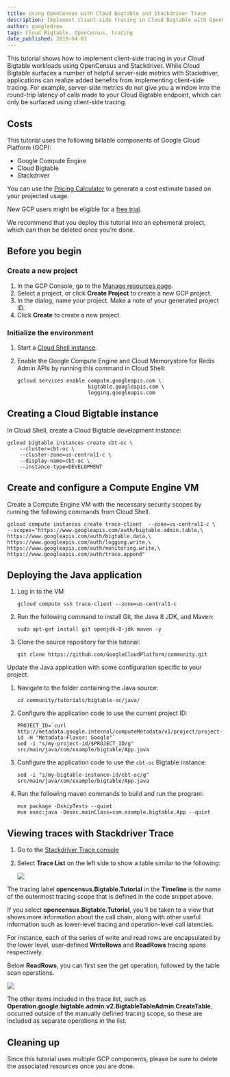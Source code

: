 ```yaml
---
title: Using OpenCensus with Cloud Bigtable and Stackdriver Trace
description: Implement client-side tracing in Cloud Bigtable with OpenCensus and Stackdriver.
author: googledrew
tags: Cloud Bigtable, OpenCensus, tracing
date_published: 2019-04-03
---
```


This tutorial shows how to implement client-side tracing in your Cloud Bigtable workloads 
using OpenCensus and Stackdriver. While Cloud Bigtable surfaces a number of helpful server-side 
metrics with Stackdriver, applications can realize added benefits from implementing client-side tracing.
For example, server-side metrics do not give you a window into the round-trip latency of calls made to your 
Cloud Bigtable endpoint, which can only be surfaced using client-side tracing.

## Costs

This tutorial uses the following billable components of Google Cloud Platform (GCP):

*   Google Compute Engine
*   Cloud Bigtable
*   Stackdriver

You can use the [Pricing Calculator](https://cloud.google.com/products/calculator/) to generate a cost
estimate based on your projected usage.

New GCP users might be eligible for a [free trial](https://cloud.google.com/free/).

We recommend that you deploy this tutorial into an ephemeral project, which can then be deleted once you’re done.

## Before you begin

### Create a new project

1.  In the GCP Console, go to the [Manage resources page](https://console.cloud.google.com/cloud-resource-manager).
2.  Select a project, or click **Create Project** to create a new GCP project.
3.  In the dialog, name your project. Make a note of your generated project ID.
4.  Click **Create** to create a new project.

### Initialize the environment

1.  Start a [Cloud Shell instance](https://console.cloud.google.com/home/dashboard?cloudshell%3Dtrue).

2.  Enable the Google Compute Engine and Cloud Memorystore for Redis Admin APIs by running this command in Cloud Shell:

        gcloud services enable compute.googleapis.com \
                               bigtable.googleapis.com \
                               logging.googleapis.com
    

## Creating a Cloud Bigtable instance

In Cloud Shell, create a Cloud Bigtable development instance:

    gcloud bigtable instances create cbt-oc \
        --cluster=cbt-oc \
        --cluster-zone=us-central1-c \
        --display-name=cbt-oc \
        --instance-type=DEVELOPMENT

## Create and configure a Compute Engine VM

Create a Compute Engine VM with the necessary security scopes by running the following commands from Cloud Shell. 

    gcloud compute instances create trace-client  --zone=us-central1-c \
    --scopes="https://www.googleapis.com/auth/bigtable.admin.table,\
    https://www.googleapis.com/auth/bigtable.data,\
    https://www.googleapis.com/auth/logging.write,\
    https://www.googleapis.com/auth/monitoring.write,\
    https://www.googleapis.com/auth/trace.append"

## Deploying the Java application

1.  Log in to the VM

        gcloud compute ssh trace-client --zone=us-central1-c
        
1.  Run the following command to install Git, the Java 8 JDK, and Maven:

        sudo apt-get install git openjdk-8-jdk maven -y

1.  Clone the source repository for this tutorial:

        git clone https://github.com/GoogleCloudPlatform/community.git
        
Update the Java application with some configuration specific to your project.

1.  Navigate to the folder containing the Java source:

        cd community/tutorials/bigtable-oc/java/
        
1.  Configure the application code to use the current project ID:
 
        PROJECT_ID=`curl http://metadata.google.internal/computeMetadata/v1/project/project-id -H "Metadata-Flavor: Google"`
        sed -i "s/my-project-id/$PROJECT_ID/g" src/main/java/com/example/bigtable/App.java

1.  Configure the application code to use the `cbt-oc` Bigtable instance:

        sed -i "s/my-bigtable-instance-id/cbt-oc/g" src/main/java/com/example/bigtable/App.java
        
1.  Run the following maven commands to build and run the program:

        mvn package -DskipTests --quiet
        mvn exec:java -Dexec.mainClass=com.example.bigtable.App --quiet

## Viewing traces with Stackdriver Trace

1.  Go to the [Stackdriver Trace console](https://cloud.google.com/console/traces)

1.  Select **Trace List** on the left side to show a table similar to the following:

    ![](https://storage.googleapis.com/gcp-community/tutorials/bigtable-oc/trace-list.png)

The tracing label **opencensus.Bigtable.Tutorial** in the **Timeline** is the name of 
the outermost tracing scope that is defined in the code snippet above.

If you select **opencensus.Bigtable.Tutorial**, you'll be taken to a view 
that shows more information about the call chain, along with other useful 
information such as lower-level tracing and operation-level call latencies.

For instance, each of the series of write and read rows are encapsulated 
by the lower level, user-defined  **WriteRows** and **ReadRows** tracing spans respectively. 

Below **ReadRows**, you can first see the get operation, followed by the table scan operations.

![](https://storage.googleapis.com/gcp-community/tutorials/bigtable-oc/trace-timeline.png)

The other items included in the trace list, such as **Operation.google.bigtable.admin.v2.BigtableTableAdmin.CreateTable**,  
occurred outside of the manually defined tracing scope, so these are included as separate operations in the list.

## Cleaning up

Since this tutorial uses multiple GCP components, please be sure to delete the associated resources once you are done.
